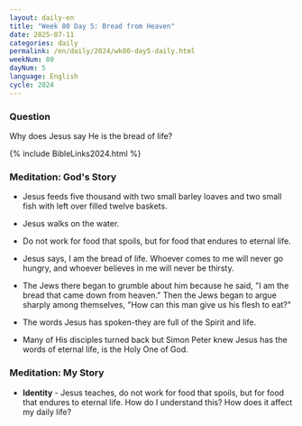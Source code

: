 ```yaml
---
layout: daily-en
title: "Week 80 Day 5: Bread from Heaven"
date: 2025-07-11
categories: daily
permalink: /en/daily/2024/wk80-day5-daily.html
weekNum: 80
dayNum: 5
language: English
cycle: 2024
---
```

### Question     
Why does Jesus say He is the bread of life?

{% include BibleLinks2024.html %} 

### Meditation: God's Story   
+ Jesus feeds five thousand with two small barley loaves and two small fish with left over filled twelve baskets. 

+ Jesus walks on the water. 

+ Do not work for food that spoils, but for food that endures to eternal life. 

+ Jesus says, I am the bread of life. Whoever comes to me will never go hungry, and whoever believes in me will never be thirsty. 

+ The Jews there began to grumble about him because he said, "I am the bread that came down from heaven." Then the Jews began to argue sharply among themselves, "How can this man give us his flesh to eat?" 

+ The words Jesus has spoken-they are full of the Spirit and life. 

+ Many of His disciples turned back but Simon Peter knew Jesus has the words of eternal life, is the Holy One of God. 

### Meditation: My Story   
+ **Identity** - Jesus teaches, do not work for food that spoils, but for food that endures to eternal life. How do I understand this? How does it affect my daily life? 
